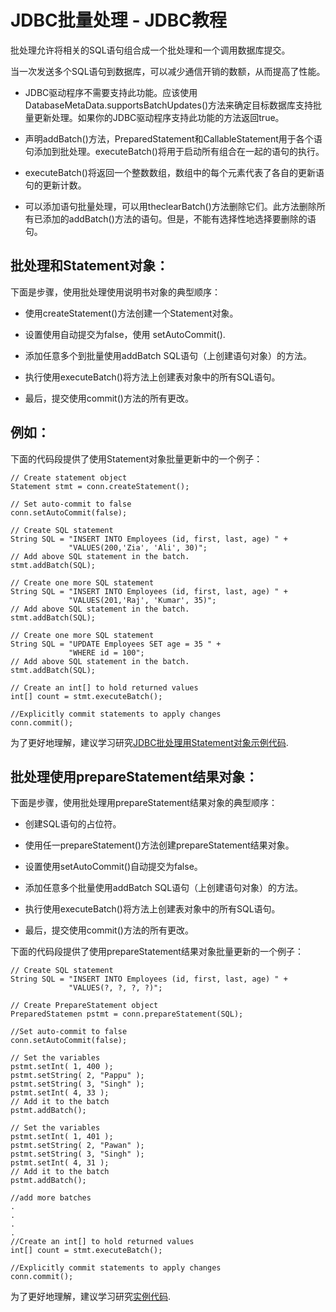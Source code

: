 # JDBC批量处理 - JDBC教程

批处理允许将相关的SQL语句组合成一个批处理和一个调用数据库提交。

当一次发送多个SQL语句到数据库，可以减少通信开销的数额，从而提高了性能。

*   JDBC驱动程序不需要支持此功能。应该使用DatabaseMetaData.supportsBatchUpdates()方法来确定目标数据库支持批量更新处理。如果你的JDBC驱动程序支持此功能的方法返回true。

*   声明addBatch()方法，PreparedStatement和CallableStatement用于各个语句添加到批处理。executeBatch()将用于启动所有组合在一起的语句的执行。

*   executeBatch()将返回一个整数数组，数组中的每个元素代表了各自的更新语句的更新计数。

*   可以添加语句批量处理，可以用theclearBatch()方法删除它们。此方法删除所有已添加的addBatch()方法的语句。但是，不能有选择性地选择要删除的语句。

## 批处理和Statement对象：

下面是步骤，使用批处理使用说明书对象的典型顺序：

*   使用createStatement()方法创建一个Statement对象。

*   设置使用自动提交为false，使用 setAutoCommit().

*   添加任意多个到批量使用addBatch SQL语句（上创建语句对象）的方法。

*   执行使用executeBatch()将方法上创建表对象中的所有SQL语句。

*   最后，提交使用commit()方法的所有更改。

## 例如：

下面的代码段提供了使用Statement对象批量更新中的一个例子：

```
// Create statement object
Statement stmt = conn.createStatement();

// Set auto-commit to false
conn.setAutoCommit(false);

// Create SQL statement
String SQL = "INSERT INTO Employees (id, first, last, age) " +
             "VALUES(200,'Zia', 'Ali', 30)";
// Add above SQL statement in the batch.
stmt.addBatch(SQL);

// Create one more SQL statement
String SQL = "INSERT INTO Employees (id, first, last, age) " +
             "VALUES(201,'Raj', 'Kumar', 35)";
// Add above SQL statement in the batch.
stmt.addBatch(SQL);

// Create one more SQL statement
String SQL = "UPDATE Employees SET age = 35 " +
             "WHERE id = 100";
// Add above SQL statement in the batch.
stmt.addBatch(SQL);

// Create an int[] to hold returned values
int[] count = stmt.executeBatch();

//Explicitly commit statements to apply changes
conn.commit();

```

为了更好地理解，建议学习研究[JDBC批处理用Statement对象示例代码](http://www.yiibai.com/jdbc/statement-batching-example.html).

## 批处理使用prepareStatement结果对象：

下面是步骤，使用批处理用prepareStatement结果对象的典型顺序：

*   创建SQL语句的占位符。

*   使用任一prepareStatement()方法创建prepareStatement结果对象。

*   设置使用setAutoCommit()自动提交为false。

*   添加任意多个批量使用addBatch SQL语句（上创建语句对象）的方法。

*   执行使用executeBatch()将方法上创建表对象中的所有SQL语句。

*   最后，提交使用commit()方法的所有更改。

下面的代码段提供了使用prepareStatement结果对象批量更新的一个例子：

```
// Create SQL statement
String SQL = "INSERT INTO Employees (id, first, last, age) " +
             "VALUES(?, ?, ?, ?)";

// Create PrepareStatement object
PreparedStatemen pstmt = conn.prepareStatement(SQL);

//Set auto-commit to false
conn.setAutoCommit(false);

// Set the variables
pstmt.setInt( 1, 400 );
pstmt.setString( 2, "Pappu" );
pstmt.setString( 3, "Singh" );
pstmt.setInt( 4, 33 );
// Add it to the batch
pstmt.addBatch();

// Set the variables
pstmt.setInt( 1, 401 );
pstmt.setString( 2, "Pawan" );
pstmt.setString( 3, "Singh" );
pstmt.setInt( 4, 31 );
// Add it to the batch
pstmt.addBatch();

//add more batches
.
.
.
.
//Create an int[] to hold returned values
int[] count = stmt.executeBatch();

//Explicitly commit statements to apply changes
conn.commit();

```

为了更好地理解，建议学习研究[实例代码](http://www.yiibai.com/jdbc/preparestatement-batching-example.html).

